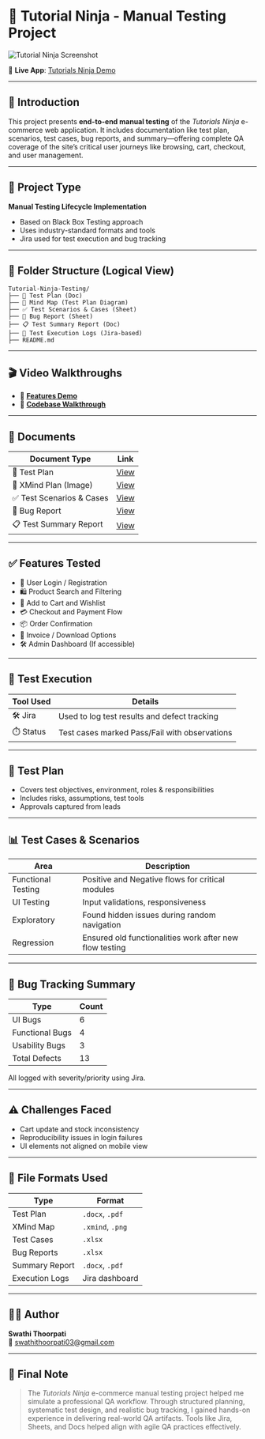 # 🛒 **Tutorial Ninja - Manual Testing Project**

![Tutorial Ninja Screenshot](https://github.com/user-attachments/assets/725217bf-6d40-460a-bf27-5eeceffd1dec)

🔗 **Live App**: [Tutorials Ninja Demo](https://tutorialsninja.com/demo/)

---

## 📝 Introduction

This project presents **end-to-end manual testing** of the *Tutorials Ninja* e-commerce web application. It includes documentation like test plan, scenarios, test cases, bug reports, and summary—offering complete QA coverage of the site’s critical user journeys like browsing, cart, checkout, and user management.

---

## 🧾 Project Type

**Manual Testing Lifecycle Implementation**

- Based on Black Box Testing approach  
- Uses industry-standard formats and tools  
- Jira used for test execution and bug tracking

---

## 📁 Folder Structure (Logical View)

```
Tutorial-Ninja-Testing/
├── 📘 Test Plan (Doc)
├── 🧠 Mind Map (Test Plan Diagram)
├── ✅ Test Scenarios & Cases (Sheet)
├── 🐞 Bug Report (Sheet)
├── 📋 Test Summary Report (Doc)
├── 🧪 Test Execution Logs (Jira-based)
├── README.md
```
---

## 🎬 Video Walkthroughs

- 🔗 **[Features Demo](https://drive.google.com/file/d/1vWL0ynbRyrf07wCnJmJKMkX1CQvj_0WA/view?usp=drive_link)** 
- 🔗 **[Codebase Walkthrough](https://drive.google.com/file/d/1Z8AOMk2j_8wztHpsAzC-DpkHQtZlarma/view?usp=drive_link)**

---

## 📄 Documents

| Document Type              | Link |
|----------------------------|------|
| 📘 Test Plan               | [View](https://docs.google.com/document/d/1C1SOduEeN7sZzX-rP56Oz4Ml587iS1_t-x1VVA8ua1c/edit?usp=sharing) |
| 🧠 XMind Plan (Image)      | [View](https://drive.google.com/file/d/1rInelQswbSp7cLXJJYbQyvYvb2CezbuI/view?usp=drive_link) |
| ✅ Test Scenarios & Cases  | [View](https://docs.google.com/spreadsheets/d/1ghI5UbUdKtp8by8knBttRJMY2B7vzGK31DoQlQBA604/edit?usp=drive_link) |
| 🐞 Bug Report              | [View](https://docs.google.com/spreadsheets/d/1Gu3dMtSkYxeyaM9pg3U-BBELREEHqrPmVaej25OAm_Y/edit?usp=drive_link) |
| 📋 Test Summary Report     | [View](https://docs.google.com/document/d/13lVq2C8LzhblsO0KfGN2fVURRoBvzJmBnjVfhyUjOqg/edit?usp=drive_link) |

---

## ✅ Features Tested

- 👤 User Login / Registration
- 🛍️ Product Search and Filtering
- 🛒 Add to Cart and Wishlist
- 💳 Checkout and Payment Flow
- 📦 Order Confirmation
- 🧾 Invoice / Download Options
- 🛠️ Admin Dashboard (If accessible)

---

## 🧪 Test Execution

| Tool Used | Details |
|-----------|---------|
| 🛠️ Jira   | Used to log test results and defect tracking |
| ⏱️ Status | Test cases marked Pass/Fail with observations |

---

## 📑 Test Plan

- Covers test objectives, environment, roles & responsibilities
- Includes risks, assumptions, test tools
- Approvals captured from leads

---

## 📊 Test Cases & Scenarios

| Area | Description |
|------|-------------|
| Functional Testing | Positive and Negative flows for critical modules |
| UI Testing         | Input validations, responsiveness |
| Exploratory        | Found hidden issues during random navigation |
| Regression         | Ensured old functionalities work after new flow testing |

---

## 🐞 Bug Tracking Summary

| Type     | Count |
|----------|-------|
| UI Bugs  | 6     |
| Functional Bugs | 4 |
| Usability Bugs  | 3 |
| Total Defects   | 13  |

All logged with severity/priority using Jira.

---

## ⚠️ Challenges Faced

- Cart update and stock inconsistency
- Reproducibility issues in login failures
- UI elements not aligned on mobile view

---

## 🧾 File Formats Used

| Type               | Format       |
|--------------------|--------------|
| Test Plan          | `.docx`, `.pdf` |
| XMind Map          | `.xmind`, `.png` |
| Test Cases         | `.xlsx` |
| Bug Reports        | `.xlsx` |
| Summary Report     | `.docx`, `.pdf` |
| Execution Logs     | Jira dashboard |

---

## 👩‍💻 Author

**Swathi Thoorpati**  
📧 [swathithoorpati03@gmail.com](mailto:swathithoorpati03@gmail.com)

---

## 💬 Final Note

> The *Tutorials Ninja* e-commerce manual testing project helped me simulate a professional QA workflow. Through structured planning, systematic test design, and realistic bug tracking, I gained hands-on experience in delivering real-world QA artifacts. Tools like Jira, Sheets, and Docs helped align with agile QA practices effectively.
